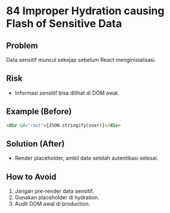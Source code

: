 # 84 Improper Hydration causing Flash of Sensitive Data

## Problem
Data sensitif muncul sekejap sebelum React menginisialisasi.

## Risk
- Informasi sensitif bisa dilihat di DOM awal.

## Example (Before)
```html
<div id="root">{JSON.stringify(user)}</div>
```

## Solution (After)
- Render placeholder, ambil data setelah autentikasi selesai.

## How to Avoid
1. Jangan pre-render data sensitif.
2. Gunakan placeholder di hydration.
3. Audit DOM awal di production.
